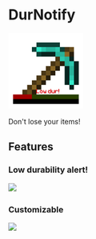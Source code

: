 # DurNotify
<img src="https://github.com/gooddltmdqls/DurNotify/blob/master/src/main/resources/assets/durnotify/icon.png?raw=true" width="150" height="150" />

Don't lose your items!

## Features
### Low durability alert!
![](https://cdn.discordapp.com/attachments/871690660380565535/1030368550566760479/2022-10-14_15.34.51.png)
### Customizable
![](https://cdn.discordapp.com/attachments/871690660380565535/1030369179884326962/2022-10-14_15.39.01.png)

